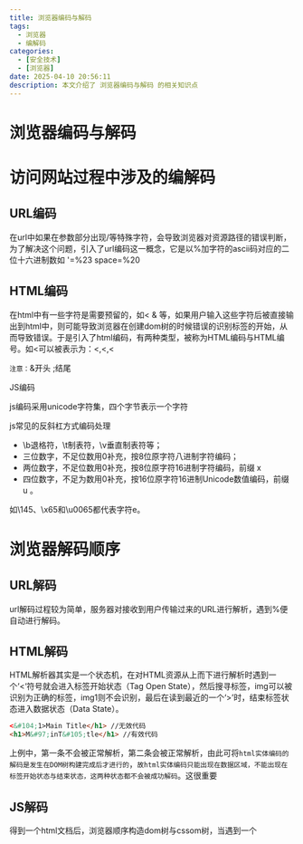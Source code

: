 ```yaml
---
title: 浏览器编码与解码
tags:
  - 浏览器
  - 编解码
categories:
  - [安全技术]
  - [浏览器]
date: 2025-04-10 20:56:11
description: 本文介绍了 浏览器编码与解码 的相关知识点
---
```

# 浏览器编码与解码

# 访问网站过程中涉及的编解码

## URL编码

在url中如果在参数部分出现/等特殊字符，会导致浏览器对资源路径的错误判断，为了解决这个问题，引入了url编码这一概念，它是以%加字符的ascii码对应的二位十六进制数如 '=%23 space=%20 

## HTML编码

在html中有一些字符是需要预留的，如< & 等，如果用户输入这些字符后被直接输出到html中，则可能导致浏览器在创建dom树的时候错误的识别标签的开始，从而导致错误。于是引入了html编码，有两种类型，被称为HTML编码与HTML编号。如<可以被表示为：&lt;,&#60;,&#x3c;

`注意：`&开头 ;结尾

JS编码

js编码采用unicode字符集，四个字节表示一个字符

js常见的反斜杠方式编码处理

- \b退格符，\t制表符，\v垂直制表符等；
- 三位数字，不足位数用0补充，按8位原字符八进制字符编码；
- 两位数字，不足位数用0补充，按8位原字符16进制字符编码，前缀 x
- 四位数字，不足为数用0补充，按16位原字符16进制Unicode数值编码，前缀 u 。

如\145、\x65和\u0065都代表字符e。

# 浏览器解码顺序

## URL解码

url解码过程较为简单，服务器对接收到用户传输过来的URL进行解析，遇到%便自动进行解码。

## HTML解码

HTML解析器其实是一个状态机，在对HTML资源从上而下进行解析时遇到一个‘<‘符号就会进入标签开始状态（Tag Open State），然后搜寻标签，img可以被识别为正确的标签，img1则不会识别，最后在读到最近的一个‘>’时，结束标签状态进入数据状态（Data State）。

```html
<&#104;1>Main Title</h1> //无效代码
<h1>M&#97;inT&#105;tle</h1> //有效代码
```

上例中，第一条不会被正常解析，第二条会被正常解析，由此可将`html实体编码的解码是发生在DOM树构建完成后才进行的`，`故html实体编码只能出现在数据区域，不能出现在标签开始状态与结束状态，这两种状态都不会被成功解码`。这很重要

## JS解码

得到一个html文档后，浏览器顺序构造dom树与cssom树，当遇到一个<script>标签后，dom构建被阻塞，等待js文件被加载完毕，执行完毕，之后继续构建dom树

**为什么现在的js代码被放在最后面？**

因为js代码会修改并阻塞dom的渲染，若js代码放在header中则在js执行完毕之前 ，浏览器窗口会显示一片空白，用户体验差，将js代码放在最后，能提供更好的用户体验

js的脚本处理模型是按照源码处理-函数解析-代码执行这个执行流来的，重点是，先解码再执行，故可对js代码中的任意内容进行编码，js都能被成功执行。